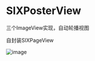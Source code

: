# SIXPosterView

三个ImageView实现，自动轮播视图

自封装SIXPageView

![image](https://github.com/jiliuliu/SIXPosterView/blob/master/images/spv1.jpg?raw=true)
